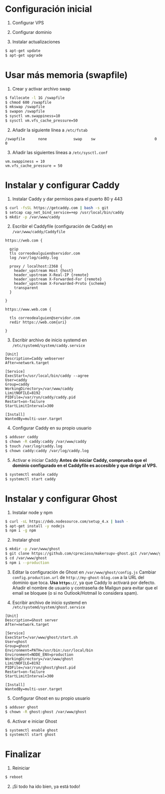 # Configuración inicial
1. Configurar VPS

2. Configurar dominio

3. Instalar actualizaciones
  ```sh
  $ apt-get update
  $ apt-get upgrade
  ```

# Usar más memoria (swapfile)
1. Crear y activar archivo swap
  ```sh
  $ fallocate -l 1G /swapfile
  $ chmod 600 /swapfile
  $ mkswap /swapfile
  $ swapon /swapfile
  $ sysctl vm.swappiness=10
  $ sysctl vm.vfs_cache_pressure=50
  ```

2. Añadir la siguiente línea a `/etc/fstab`
  ```
  /swapfile      none            swap    sw                           0 0
  ```

3. Añadir las siguientes líneas a `/etc/sysctl.conf`
  ```
  vm.swappiness = 10
  vm.vfs_cache_pressure = 50
  ```

# Instalar y configurar Caddy
1. Instalar Caddy y dar permisos para el puerto 80 y 443
  ```sh
  $ curl -fsSL https://getcaddy.com | bash -s git
  $ setcap cap_net_bind_service=+ep /usr/local/bin/caddy
  $ mkdir -p /var/www/caddy
  ```

2. Escribir el Caddyfile (configuración de Caddy) en `/var/www/caddy/Caddyfile`
  ```caddy
  https://web.com {

    gzip
    tls correodealguien@servidor.com
    log /var/log/caddy.log

    proxy / localhost:2368 {
      header_upstream Host {host}
      header_upstream X-Real-IP {remote}
      header_upstream X-Forwarded-For {remote}
      header_upstream X-Forwarded-Proto {scheme}
      transparent
    }

  }

  https://www.web.com {

    tls correodealguien@servidor.com
    redir https://web.com{uri}

  }
  ```

3. Escribir archivo de inicio systemd en `/etc/systemd/system/caddy.service`
  ```systemd
  [Unit]
  Description=Caddy webserver
  After=network.target

  [Service]
  ExecStart=/usr/local/bin/caddy --agree
  User=caddy
  Group=caddy
  WorkingDirectory=/var/www/caddy
  LimitNOFILE=8192
  PIDFile=/var/run/caddy/caddy.pid
  Restart=on-failure
  StartLimitInterval=300

  [Install]
  WantedBy=multi-user.target
  ```

4. Configurar Caddy en su propio usuario
  ```sh
  $ adduser caddy
  $ chown -R caddy:caddy /var/www/caddy
  $ touch /var/log/caddy.log
  $ chown caddy:caddy /var/log/caddy.log
  ```

5. Activar e iniciar Caddy
  **Antes de iniciar Caddy, comprueba que el dominio configurado en el Caddyfile es accesible y que dirige al VPS.**
  ```sh
  $ systemctl enable caddy
  $ systemctl start caddy
  ```

# Instalar y configurar Ghost
1. Instalar node y npm
  ```sh
  $ curl -sL https://deb.nodesource.com/setup_4.x | bash -
  $ apt-get install -y nodejs
  $ npm i -g npm
  ```

2. Instalar ghost
  ```sh
  $ mkdir -p /var/www/ghost
  $ git clone https://github.com/cprecioso/makersupv-ghost.git /var/www/ghost --recursive --depth 1
  $ cd /var/www/ghost
  $ npm i --production
  ```

3. Editar la configuración de Ghost en `/var/www/ghost/config.js`
  Cambiar `config.production.url` de `http://my-ghost-blog.com` a la URL del dominio que toca. **Usa `https://`**, ya que Caddy lo activará por defecto.
  Añadir el nombre de usuario y contraseña de Mailgun para evitar que el email se bloquee (o si no Outlook/Hotmail lo considera spam).

4. Escribir archivo de inicio systemd en `/etc/systemd/system/ghost.service`
  ```systemd
  [Unit]
  Description=Ghost server
  After=network.target

  [Service]
  ExecStart=/var/www/ghost/start.sh
  User=ghost
  Group=ghost
  Environment=PATH=/usr/bin:/usr/local/bin
  Environment=NODE_ENV=production
  WorkingDirectory=/var/www/ghost
  LimitNOFILE=8192
  PIDFile=/var/run/ghost/ghost.pid
  Restart=on-failure
  StartLimitInterval=300

  [Install]
  WantedBy=multi-user.target
  ```

5. Configurar Ghost en su propio usuario
  ```sh
  $ adduser ghost
  $ chown -R ghost:ghost /var/www/ghost
  ```

6. Activar e iniciar Ghost
  ```sh
  $ systemctl enable ghost
  $ systemctl start ghost
  ```

# Finalizar
1. Reiniciar
  ```sh
  $ reboot
  ```

2. ¡Si todo ha ido bien, ya está todo!
